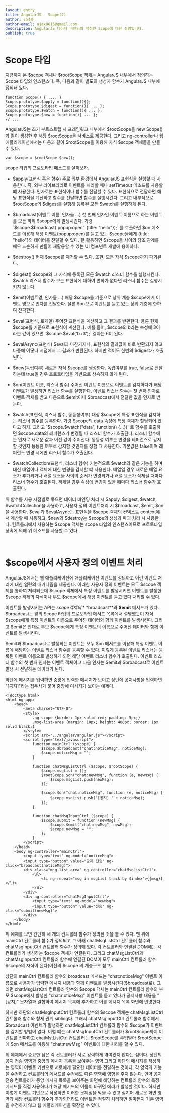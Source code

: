 ```yaml
---
layout: entry
title: AngularJS - Scope(2)
author: 김성중
author-email: ajax0615@gmail.com
description: AngularJS 데이터 바인딩의 핵심인 Scope에 대한 설명입니다.
publish: true
---
```


# Scope 타입

지금까지 본 $scope 객체나 $rootScope 객체는 AngularJS 내부에서 정의하는 Scope 타입의 인스턴스다. 즉, 다음과 같이 별도의 생성자 함수가 AngularJS 내부에 정의돼 있다.

    function Scope() { .... }
    Scope.prototype.$apply = function(){};
    Scope.prototype.$digest = function(){ ... };
    Scope.prototype.$watch = function(){ ... };
    Scope.prototype.$new = function(){ ... };
    // ...

AngularJS는 초기 부트스트랩 시 프레임워크 내부에서 $rootScope을 new Scope()과 같이 생성한 후 해당 $rootScope을 서비스로 제공한다. 그리고 ng-controller나 웹 애플리케이션에서는 다음과 같이 $rootScope을 이용해 자식 $scope 객체들을 만들수 있다.

    var $scope = $rootScope.$new();

scope 타입의 프로토타입 메소드를 살펴보자.

* $apply(표현식 혹은 함수)
주로 외부 환경에서 AngularJS 표현식을 실행할 때 사용한다. 즉, 외부 라이브러리로 이벤트를 처리할 때나 setTimeout 메소드를 사용할 떄 사용한다.
인자로는 표현식이나 함수를 전달할 수 있다. 표현식으로 전달하면 해당 표현식을 계산하고 함수를 전달하면 함수를 실행시킨다. 그리고 내부적으로
$rootScope의 $digest를 실행해 등록된 모든 $watch를 실행하게 된다.

* $broadcast(이벤트 이름, 인자들 ...)
첫 번째 인자인 이벤트 이름으로 하는 이벤트를 모든 하위 $scope에게 발생시킨다. 가령 `$scope.$broadcast('popup:open', {title: "hello"});`
를 호출하면 $on 메소드를 이용해 해당 이벤트(popup:open)를 듣고 있는 $scope들에게 {title: "hello"}의 데이터를 전달할 수 있다. 잘 활용하면
$scope들 사이의 참조 관계를 매우 느슨하게 만들어 재활용할 수 있는 UI 컴포넌트 개발에 용이하다.

* $destroy()
현재 $scope를 제거할 수 있다. 또한, 모든 자식 $scope까지 파괴된다.

* $digest()
$scope와 그 자식에 등록된 모든 $watch 리스너 함수를 실행시킨다. $watch 리스너 함수가 보는 표현식에 대하여 변화가 없다면 리스너 함수는
실행시키지 않는다.

* $emit(이벤트명, 인자들 ...)
해당 $scope를 기준으로 상위 계층 $scope에게 이벤트 명으로 인자를 전달한다. 물론 $on으로 이벤트를 듣고 있는 상위 계층에 한하여 전파한다.

* $eval(표현식, 로케일)
주어진 표현식을 계산하고 그 결과를 반환한다. 물론 현재 $scope를 기준으로 표현식이 계산된다. 예를 들어, $scope의 b라는 속성에 3이라는 값이
있으면 `$scope.$eval('b+3');` 결과는 6이 된다.

* $evalAsync(표현식)
$eval과 마찬가지나, 표현식의 결과값이 바로 반환되지 않고 나중에 어떻나 시점에서 그 결과가 반환된다. 하지만 적어도 한번의 $digest가 호출된다.

* $new(독립여부)
새로운 자식 $scope를 생성한다. 독립여부를 true, false로 전달하는데 true일 경우 프로토타입을 기반으로 상속하지 않게 된다.

* $on(이벤트 이름, 리스너 함수)
주어진 이벤트 이름으로 이벤트를 감지하다가 해당 이벤트가 발생하면 리스너 함수를 실행한다. 이벤트 리스너 함수는 첫 번째 인자로 이벤트 객체를
받고 다음으로 $emit이나 $broadcast에서 전달한 값을 인자로 받는다.

* $watch(표현식, 리스너 함수, 동등성여부)
대상 $scope에 특정 표현식을 감지하는 리스너 함수를 등록한다. 가령 $scope의 data 속성에 특정 객체가 할당되어 있다고 하자. 그리고
`$scope.$watch("data", function() {...})` 로 함수를 호출하면 $scope.data의 레퍼런스가 변경될 때 리스너 함수가 호출된다. 리스너
함수에는 인자로 새로운 값과 이전 값이 주어진다. 동등성 여부는 변경을 레퍼런스로 감지할 것인지 동등한 여부로 감지할 것인지를 정할 때 사용한다.
기본값은 false이며 레퍼런스 변경 시에만 리스너 함수가 호출된다.

* $watchCollection(표현식, 리스너 함수)
기본적으로 $watch와 같은 기능을 하며 대신 배열이나 객체에 대한 변경을 감지할 떄 사용한다. 배열일 경우 새로운 배열 요소가 추가되거나 배열
요소들 사이의 순서가 변경되거나 배열 요소가 삭제될 때마다 리스너 함수가 호출된다. 객체일 경우 속성에 변경이 있을 떄마다 리스너 함수가 호출된다.

위 함수를 사용 시점별로 묶으면 데이터 바인딩 처리 시 $apply, $digest, $watch, $watchCollection을 사용하고, 사용자 정의 이벤트처리 시
$broadcast, $emit, $on 을 사용한다. $eval과 $evalAsync는 표현식을 $scope 객체의 컨텍스트 context에서 계산할 때 사용하고, $new와
$destroy는 $scope의 생성과 파괴 처리 시 사용한다. 컨트롤러에서 사용하는 $scope 객체는 scope 타입의 인스턴스이므로 프로토타입 상속에 의해
위 메소드를 사용할 수 있다.

<br>

# $scope에서 사용자 정의 이벤트 처리
AngularJS에서는 웹 애플리케이션에 애플리케이션 이벤트를 정의하고 이런 이벤트 처리에 대한 일련의 매커니즘을 제공한다. 이러한 사용자 정의
이벤트는 모두 $scope 객체를 통하여 처리되는데 $scope 객체에서 특정 이벤트를 발생시키면 이벤트를 발생한 $scope 객체의 자식이나 부모
$scope에서 해당 이벤트를 듣고 있다 처리할 수 있다.

이벤트를 발생시키는 API는 $scope 객체의 **$broadcast**와 **$emit** 메서드가 있다. $broadcast는 앞의 Scope 타입의 프로토타입 메서드
목록에서 설명했듯이 자식 $scope에게 특정 이벤트의 이름으로 주어진 데이터와 함께 이벤트를 발생시킨다. 그리고 $emit은 반대로 부모
$scope에게 특정 이벤트의 이름으로 주어진 데이터와 함께 이벤트를 발생시킨다.

$emit과 $broadcast로 발생되는 이벤트는 모두 $on 메서드를 이용해 특정 이벤트 이름에 해당하는 이벤트 리스너 함수를 등록할 수 있다.
이렇게 등록된 이벤트 리스너는 등록된 이벤트 이름으로 발생하게 되면 해당 이벤트 리스너 함수가 호출된다. 이벤트 리스너 함수의 첫 번째 인자는
이벤트 객체이고 다음 인자는 $emit과 $broadcast로 이벤트 발생 시 전달하는 데이터가 된다.

하단에 메시지를 입력하면 중앙에 입력한 메시지가 보이고 상단에 공지사항을 입력하면 "[공지]"라는 접두사가 붙어 중앙에 미시지가 보이는 예제다.

    <!doctype html>
    <html ng-app>
        <head>
            <meta charset="UTF-8">
            <style>
                .ng-scope {border: 1px solid red; padding: 5px;}
                .msg-list-area {margin: 10px; height: 400px; border: 1px solid black;}
            </style>
            <script src="../angular/angular.js"></script>
            <script type="text/javascript">
                function mainCtrl ($scope) {
                    $scope.$broadcast("chat:noticeMsg", noticeMsg);
                    $scope.noticeMsg = "";
                }

                function chatMsgListCtrl ($scope, $rootScope) {
                    $scope.msgList = [];
                    $rootScope.$on("chat:newMsg", function (e, newMsg) {
                        $scope.msgList.push(newMsg);
                    });

                    $scope.$on("chat:noticeMsg", function (e, noticeMsg) {
                        $scope.msgList.push("[공지] " + noticeMsg);
                    });
                }

                function chatMsgInputCtrl ($scope) {
                    $scope.submit = function (newMsg) {
                        $scope.$emit("chat:newMsg", newMsg);
                        $scope.newMsg = "";
                    };
                }
            </script>
        </head>
        <body ng-controller="mainCtrl">
            <input type="text" ng-model="noticeMsg">
            <input type="button" value="공지 전송" ng-click="broadcast(noticeMsg)">
            <div class="msg-list-area" ng-controller="chatMsgListCtrl">
                <ul>
                    <li ng-repeat="msg in msgList track by $index">{{msg}}</li>
                </ul>
            </div>
            <div ng-controller="chatMsgInputCtrl">
                <input type="text" ng-model="newMsg">
                <input type="button" value="전송" ng-click="submit(newMsg)">
            </div>
        </body>
    </html>

위 예제를 보면 간단히 세 개의 컨트롤러 함수가 정의된 것을 볼 수 있다. 맨 위에 mainCtrl 컨트롤러 함수가 정의되고 그 아래 chatMsgListCtrl
컨트롤러 함수와 chatMsgInputCtrl 컨트롤러 함수가 정의돼 있다. 각 컨트롤러와 연결된 DOM에는 각 컨트롤러가 생성하는 $scope 객체가 연결된다.
그리고 chatMsgListCtrl과 chatMsgInputCtrl 컨트롤러 함수에 연결된 DOM이 모두 mainCtrl 컨트롤러 함수 $scope의 자식이 된다(이전의 $scope
의 계층구조 참고).

상단의 mainCtrl 컨트롤러 함수의 broadcast 메서드는 "chat:noticeMsg" 이벤트 이름으로 사용자가 입력한 메시지 내용과 함께 이벤트를
발생시킨다($broadcast로). 그러면 chatMsgListCtrl 컨트롤러 함수와 $scope 객체는 mainCtrl 컨트롤러 함수의 부모 $scope에서 발생한
"chat:noticeMsg" 이벤트를 듣고 있다가 공지사항 내용을 "[공지]" 문자열과 결합하여 메시지 목록에 추가하고 이를 메시지 목록 화면에 반영한다.

하지만 하단의 chatMsgInputCtrl 컨트롤러 함수의 $scope 객체는 chatMsgListCtrl 컨트롤러 함수와 형제 관계 sibling다. 그래서
chatMsgInputCtrl 컨트롤러 함수에서 $broadcast 이벤트가 발생하면 chatMsgListCtrl 컨트롤러 함수의 $scope가 이벤트를 감지할 방법이
없다. 이럴 떄는 chatMsgInputCtrl 컨트롤러가 $rootScope까지 이벤트를 전파하고 chatMstListCtrl 컨트롤러는 $rootScope를 주입받아
$rootScope에 $on 메서드를 이용해 "chat:newMsg" 이벤트에 대한 처리를 할 수 있다.

위 예제에서 중요한 점은 각 컨트롤러가 서로 강력하게 엮여있지 않다는 점이다. 상단의 공지 전송 영역과 중앙의 메시지 목록을 보여주는 영역
그리고 하단의 메시지를 작성하는 영역이 이벤트 기반으로 서로에게 필요한 데이터를 전달하는 것이다. 각 영역의 기능을 수정하고 컨트롤러의
메서드를 수정해도 다른 영역에 영향을 주지 않는다. 만약 공지 전송 컨트롤러가 중앙 메시지 목록을 보여주는 화면에 해당하는 컨트롤러 함수의
특정 메서드를 직접 사용하다가 해당 메서드의 이름이 바뀌면 에러가 발생할 것이다. 하지만 이렇게 이벤트 기반으로 작성하면 이러한 문제점을
막을 수 있고 심지어 새로운 화면 영역과 해당 컨트롤러 함수가 추가되더라도 이벤트만 적절히 처리하면 얼마든지 기존 영역을 수정하지 않고 웹
애플리케이션을 확장할 수 있다.
